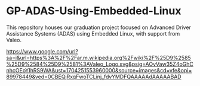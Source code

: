 # GP-ADAS-Using-Embedded-Linux
This repository houses our graduation project focused on Advanced Driver Assistance Systems (ADAS) using Embedded Linux, with support from Valeo. 

https://www.google.com/url?sa=i&url=https%3A%2F%2Far.m.wikipedia.org%2Fwiki%2F%25D9%2585%25D9%2584%25D9%2581%3AValeo_Logo.svg&psig=AOvVaw35Z4oGhCnhcOEoYIhRS9WA&ust=1704251553960000&source=images&cd=vfe&opi=89978449&ved=0CBEQjRxqFwoTCLinj_fdvYMDFQAAAAAdAAAAABAD

